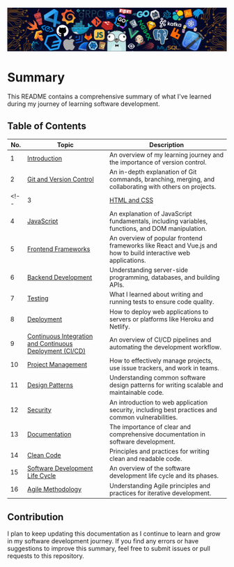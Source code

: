 ![](./Gifs/bannar.png)
# Summary
This README contains a comprehensive summary of what I've learned during my journey of learning software development.

## Table of Contents

| No. | Topic                                                       | Description                                                                                      |
|-----|-------------------------------------------------------------|--------------------------------------------------------------------------------------------------|
| 1   | [Introduction](./Topics/Introduction.md)                       | An overview of my learning journey and the importance of version control.                       |
| 2   | [Git and Version Control](./Topics/Git.md)  | An in-depth explanation of Git commands, branching, merging, and collaborating with others on projects. |
<!-- | 3   | [HTML and CSS](./02_html_and_css.md)                        | What I learned about building the structure and styling web pages using HTML and CSS.            |
| 4   | [JavaScript](./03_javascript.md)                            | An explanation of JavaScript fundamentals, including variables, functions, and DOM manipulation. |
| 5   | [Frontend Frameworks](./04_frontend_frameworks.md)         | An overview of popular frontend frameworks like React and Vue.js and how to build interactive web applications. |
| 6   |[Backend Development](./05_backend_development.md)          | Understanding server-side programming, databases, and building APIs.                             |
| 7   | [Testing](./07_testing.md)                                  | What I learned about writing and running tests to ensure code quality.                           |
| 8   | [Deployment](./08_deployment.md)                            | How to deploy web applications to servers or platforms like Heroku and Netlify.                  |
| 9   | [Continuous Integration and Continuous Deployment (CI/CD)](./09_ci_cd.md) | An overview of CI/CD pipelines and automating the development workflow.                         |
| 10  | [Project Management](./10_project_management.md)           | How to effectively manage projects, use issue trackers, and work in teams.                        |
| 11  | [Design Patterns](./11_design_patterns.md)                  | Understanding common software design patterns for writing scalable and maintainable code.        |
| 12  | [Security](./12_security.md)                                | An introduction to web application security, including best practices and common vulnerabilities. |
| 13  | [Documentation](./13_documentation.md)                      | The importance of clear and comprehensive documentation in software development.                 |
| 14  | [Clean Code](./14_clean_code.md)                            | Principles and practices for writing clean and readable code.                                     |
| 15  | [Software Development Life Cycle](./15_sdlc.md)             | An overview of the software development life cycle and its phases.                                |
| 16  | [Agile Methodology](./16_agile_methodology.md)              | Understanding Agile principles and practices for iterative development.                           | -->

## Contribution

I plan to keep updating this documentation as I continue to learn and grow in my software development journey. If you find any errors or have suggestions to improve this summary, feel free to submit issues or pull requests to this repository.



